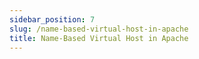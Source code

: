 ```yaml
---
sidebar_position: 7
slug: /name-based-virtual-host-in-apache
title: Name-Based Virtual Host in Apache
---
```

